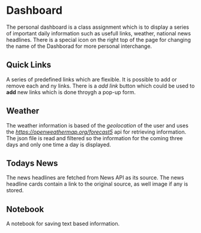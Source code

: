 # Dashboard

The personal dashboard is a class assignment which is to display a series of important daily information such as usefull links, weather, national news headlines. There is a special icon on the right top of the page for changing the name of the Dashborad for more personal interchange.

## Quick Links

A series of predefined links which are flexible. It is possible to add or remove each and ny links. There is a _add link_ button which could be used to **add** new links which is done throygh a pop-up form.

## Weather

The weather information is based of the _geolocation_ of the user and uses the *https://openweathermap.org/forecast5* api for retrieving information. The json file is read and filtered so the information for the coming three days and only one time a day is displayed.

## Todays News

The news headlines are fetched from News API as its source. The news headline cards contain a link to the original source, as well image if any is stored.

## Notebook

A notebook for saving text based information.
